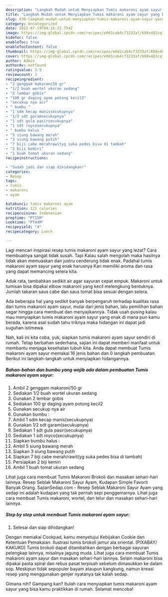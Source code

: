 ```yaml
---
description: "Langkah Mudah untuk Menyiapkan Tumis makaroni ayam sayur yang Enak Banget"
title: "Langkah Mudah untuk Menyiapkan Tumis makaroni ayam sayur yang Enak Banget"
slug: 639-langkah-mudah-untuk-menyiapkan-tumis-makaroni-ayam-sayur-yang-enak-banget
category: Uncategorized
date: 2022-07-19T04:16:22.754Z
image: https://img-global.cpcdn.com/recipes/e0d1cab4cf3233af/680x482cq70/tumis-makaroni-ayam-sayur-foto-resep-utama.jpg
hideToc: false
enableToc: true
enableTocContent: false
thumbnail: https://img-global.cpcdn.com/recipes/e0d1cab4cf3233af/680x482cq70/tumis-makaroni-ayam-sayur-foto-resep-utama.jpg
cover: https://img-global.cpcdn.com/recipes/e0d1cab4cf3233af/680x482cq70/tumis-makaroni-ayam-sayur-foto-resep-utama.jpg
author: Admin
authorAv: notfound
ratingvalue: 3.9
reviewcount: 3
recipeingredient:
- "2 genggam makaroni50 gr"
- "1/2 buah wortel ukuran sedang"
- "2 lembar gobis"
- "100 gr daging ayam potong kecil2"
- "secukup nya air"
- " bumbu "
- "1 sdm kecap manissecukupnya"
- "1/2 sdt garamsecukupnya"
- "1 sdt gula pasirsecukupnya"
- "1 sdt roycosecukupnya"
- " bumbu halus "
- "5 siung bawang merah"
- "3 siung bawang putih"
- "7 biji cabe merahrawityg suka pedes bisa di tambah"
- "2 biji kemiri"
- "1 buah tomat ukuran sedang"
recipeinstructions:

- "Sudah jadi dan siap dihidangkan!"
categories:
- Resep
tags:
- tumis
- makaroni
- ayam

katakunci: tumis makaroni ayam 
nutrition: 121 calories
recipecuisine: Indonesian
preptime: "PT15M"
cooktime: "PT44M"
recipeyield: "4"
recipecategory: Lunch

---
```



Lagi mencari inspirasi resep tumis makaroni ayam sayur yang lezat? Cara membuatnya sangat tidak susah. Tapi Kalau salah mengolah maka hasilnya tidak akan memuaskan dan justru cenderung tidak enak. Padahal tumis makaroni ayam sayur yang enak harusnya Kan memiliki aroma dan rasa yang dapat memancing selera kita.


Aduk rata, tambahkan sedikit air agar sayuran cepat empuk. Makaroni untuk tumisan bisa dipakai elbow makaroni yang kecil melengkung bentuknya. Jumlah takaran saus cabe dan saus tomat bisa sesuai dengan selera.

Ada beberapa hal yang sedikit banyak berpengaruh terhadap kualitas rasa dari tumis makaroni ayam sayur, mulai dari jenis bahan, lalu pemilihan bahan segar hingga cara membuat dan menyajikannya. Tidak usah pusing kalau mau menyiapkan tumis makaroni ayam sayur yang enak di mana pun kamu berada, karena asal sudah tahu triknya maka hidangan ini dapat jadi suguhan istimewa.


Nah, kali ini kita coba, yuk, siapkan tumis makaroni ayam sayur sendiri di rumah. Tetap berbahan sederhana, sajian ini dapat memberi manfaat untuk membantu menjaga kesehatan tubuh kita. Anda dapat membuat Tumis makaroni ayam sayur memakai 16 jenis bahan dan 0 langkah pembuatan. Berikut ini langkah-langkah untuk menyiapkan hidangannya.

<!--inarticleads1-->

##### Bahan-bahan dan bumbu yang wajib ada dalam pembuatan Tumis makaroni ayam sayur:

1. Ambil 2 genggam makaroni/50 gr
1. Sediakan 1/2 buah wortel ukuran sedang
1. Gunakan 2 lembar gobis
1. Sediakan 100 gr daging ayam potong kecil2
1. Gunakan secukup nya air
1. Gunakan  bumbu :
1. Ambil 1 sdm kecap manis(secukupnya)
1. Gunakan 1/2 sdt garam(secukupnya)
1. Sediakan 1 sdt gula pasir(secukupnya)
1. Sediakan 1 sdt royco(secukupnya)
1. Siapkan  bumbu halus :
1. Ambil 5 siung bawang merah
1. Siapkan 3 siung bawang putih
1. Siapkan 7 biji cabe merah/rawit(yg suka pedes bisa di tambah)
1. Persiapkan 2 biji kemiri
1. Ambil 1 buah tomat ukuran sedang


Lihat juga cara membuat Tumis Makaroni Brokoli dan masakan sehari-hari lainnya. Resep Seblak Makaroni Sayur Ayam, Kudapan Simple Favorit Banyak Orang. SajianSedap.com - Resep Seblak Makaroni Sayur Ayam yang sedap ini adalah kudapan yang tak pernah sepi penggemarnya. Lihat juga cara membuat Tumis makaroni, wortel, dan telur dan masakan sehari-hari lainnya. 

<!--inarticleads2-->

##### Step by step untuk membuat Tumis makaroni ayam sayur:


1. Selesai dan siap dihidangkan!

Dengan memakai Cookpad, kamu menyetujui Kebijakan Cookie dan Ketentuan Pemakaian. Ilustrasi tumis brokoli jamur ala oriental. (PIXABAY/ KAKUKO) Tumis brokoli dapat ditambahkan dengan berbagai sayuran pelengkap lainnya, misalnya jagung muda. Lihat juga cara membuat Tumis makaroni ayam sayur dan masakan sehari-hari lainnya. Selain makaroni bisa dipakai pasta spiral dan rebus pasat terpisah sebelum dimasukkan ke dalam sop. Meskipun tidak sepopuler bayam ataupun kangkung, namun kreasi resep yang menggunakan genjer nyatanya tak kalah sedap. 

Gimana nih? Gampang kan? Itulah cara menyiapkan tumis makaroni ayam sayur yang bisa kamu praktikkan di rumah. Selamat mencoba!

